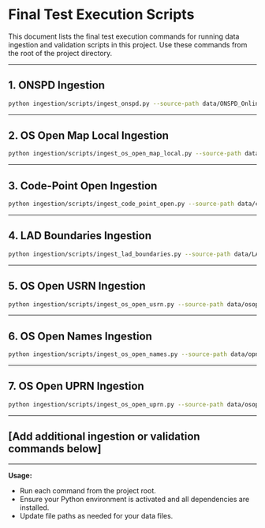 # Final Test Execution Scripts

This document lists the final test execution commands for running data ingestion and validation scripts in this project. Use these commands from the root of the project directory.

---

## 1. ONSPD Ingestion

```sh
python ingestion/scripts/ingest_onspd.py --source-path data/ONSPD_Online_Latest_Centroids.csv
```

---

## 2. OS Open Map Local Ingestion

```sh
python ingestion/scripts/ingest_os_open_map_local.py --source-path data/opmplc_gml3_gb/data
```

---

## 3. Code-Point Open Ingestion

```sh
python ingestion/scripts/ingest_code_point_open.py --source-path data/codepo_gb/Data/CSV
```

---

## 4. LAD Boundaries Ingestion

```sh
python ingestion/scripts/ingest_lad_boundaries.py --source-path data/LAD_MAY_2025_UK_BFC.shp
```

---

## 5. OS Open USRN Ingestion

```sh
python ingestion/scripts/ingest_os_open_usrn.py --source-path data/osopenusrn_202507_gpkg/osopenusrn_202507.gpkg
```

---

## 6. OS Open Names Ingestion

```sh
python ingestion/scripts/ingest_os_open_names.py --source-path data/opname_csv_gb/opname.csv
```

---

## 7. OS Open UPRN Ingestion

```sh
python ingestion/scripts/ingest_os_open_uprn.py --source-path data/osopenuprn_202506_csv/osopenuprn.csv
```

---

## [Add additional ingestion or validation commands below]

---

**Usage:**
- Run each command from the project root.
- Ensure your Python environment is activated and all dependencies are installed.
- Update file paths as needed for your data files. 